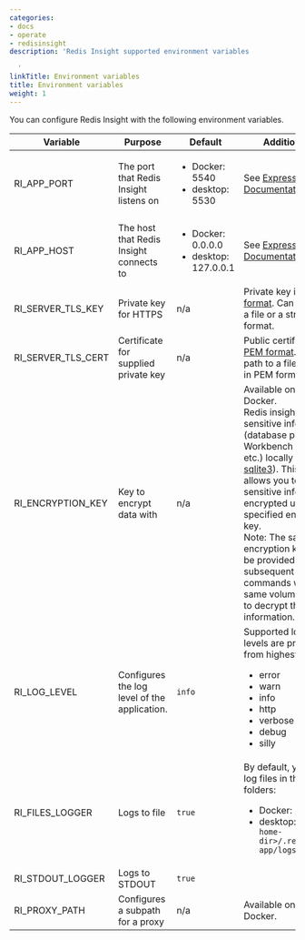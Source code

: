 ```yaml
---
categories:
- docs
- operate
- redisinsight
description: 'Redis Insight supported environment variables

  '
linkTitle: Environment variables
title: Environment variables
weight: 1
---
```

You can configure Redis Insight with the following environment variables.

| Variable | Purpose | Default | Additional info |
| --- | --- | --- | --- |
| RI_APP_PORT | The port that Redis Insight listens on | <ul><li> Docker: 5540 <li> desktop: 5530 </ul> | See [Express Documentation](https://expressjs.com/en/api.html#app.listen)|
| RI_APP_HOST | The host that Redis Insight connects to | <ul><li> Docker: 0.0.0.0 <li> desktop: 127.0.0.1 </ul> | See [Express Documentation](https://expressjs.com/en/api.html#app.listen)|
| RI_SERVER_TLS_KEY | Private key for HTTPS | n/a | Private key in [PEM format](https://www.ssl.com/guide/pem-der-crt-and-cer-x-509-encodings-and-conversions/#ftoc-heading-3). Can be a path to a file or a string in PEM format.|
| RI_SERVER_TLS_CERT | Certificate for supplied private key | n/a | Public certificate in [PEM format](https://www.ssl.com/guide/pem-der-crt-and-cer-x-509-encodings-and-conversions/#ftoc-heading-3). Can be a path to a file or a string in PEM format.|
| RI_ENCRYPTION_KEY | Key to encrypt data with | n/a | Available only for Docker. <br> Redis insight stores sensitive information (database passwords, Workbench history, etc.) locally (using [sqlite3](https://github.com/TryGhost/node-sqlite3)). This variable allows you to store sensitive information encrypted using the specified encryption key. <br />Note: The same encryption key should be provided for subsequent `docker run` commands with the same volume attached to decrypt the information. |
| RI_LOG_LEVEL | Configures the log level of the application. | `info` | Supported logging levels are prioritized from highest to lowest: <ul> <li>error<li> warn<li>info<li> http<li> verbose<li> debug<li> silly</ul> |
| RI_FILES_LOGGER | Logs to file | `true` | By default, you can find log files in the following folders: <ul> <li> Docker: `/data/logs` <li> desktop: `<user-home-dir>/.refisinsight-app/logs` </ul>|
| RI_STDOUT_LOGGER | Logs to STDOUT | `true` | |
| RI_PROXY_PATH | Configures a subpath for a proxy | n/a | Available only for Docker. |

